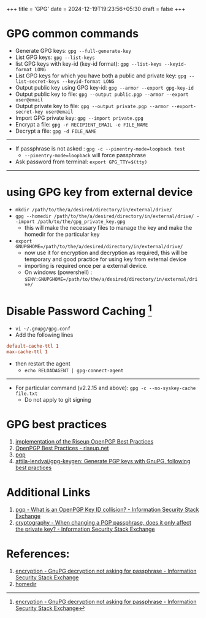 +++
title = 'GPG'
date = 2024-12-19T19:23:56+05:30
draft = false
+++

# GPG common commands

- Generate GPG keys: `gpg --full-generate-key`
- List GPG keys: `gpg --list-keys`
- list GPG keys with key-id (key-id format): `gpg --list-keys --keyid-format LONG`
- List GPG keys for which you have both a public and private key: `gpg --list-secret-keys --keyid-format LONG`
- Output public key using GPG key-id: `gpg --armor --export gpg-key-id`
- Output public key to file: `gpg --output public.pgp --armor --export user@email`
- Output private key to file: `gpg --output private.pgp --armor --export-secret-key user@email`
- Import GPG private key: `gpg --import private.gpg`
- Encrypt a file: `gpg -r RECIPIENT_EMAIL -e FILE_NAME`
- Decrypt a file: `gpg -d FILE_NAME`


----
- If passphrase is not asked : `gpg -c --pinentry-mode=loopback test`
   - `--pinentry-mode=loopback` will force passphrase
- Ask password from terminal: `export GPG_TTY=$(tty)`

----
# using GPG key from external device
- `mkdir /path/to/the/a/desired/directory/in/external/drive/`
- `gpg --homedir /path/to/the/a/desired/directory/in/external/drive/ --import /path/to/the/gpg_private_key.gpg`
  - this will make the necessary files to manage the key and make the homedir for the particular key
- `export GNUPGHOME=/path/to/the/a/desired/directory/in/external/drive/`
  - now use it for encryption and decryption as required, this will be temporary and good practice for using key from external device
  - importing is required once per a external device.
  - On windows (powershell) : `$ENV:GNUPGHOME=/path/to/the/a/desired/directory/in/external/drive/`

# Disable Password Caching [^3]

- `vi ~/.gnupg/gpg.conf`
- Add the following lines

```conf
default-cache-ttl 1
max-cache-ttl 1
```

- then restart the agent
  - `echo RELOADAGENT | gpg-connect-agent`

----

- For particular command (v2.2.15 and above): `gpg -c --no-syskey-cache file.txt`
  - Do not apply to git signing

# GPG best practices

1. [implementation of the Riseup OpenPGP Best Practices](https://raw.githubusercontent.com/ioerror/duraconf/master/configs/gnupg/gpg.conf)
2. [OpenPGP Best Practices - riseup.net](https://riseup.net/en/security/message-security/openpgp/best-practices)
3. [pgp](http://curtiswallen.com/pgp/)
4. [attila-lendvai/gpg-keygen: Generate PGP keys with GnuPG, following best practices](https://github.com/attila-lendvai/gpg-keygen)

# Additional Links

1. [pgp - What is an OpenPGP Key ID collision? - Information Security Stack Exchange](https://security.stackexchange.com/questions/74009/what-is-an-openpgp-key-id-collision)
2. [cryptography - When changing a PGP passphrase, does it only affect the private key? - Information Security Stack Exchange](https://security.stackexchange.com/questions/37510/when-changing-a-pgp-passphrase-does-it-only-affect-the-private-key/37513)

# References:

1. [encryption - GnuPG decryption not asking for passphrase - Information Security Stack Exchange](https://security.stackexchange.com/a/230555/184792)
2. [homedir](https://www.gnupg.org/gph/en/manual/r1616.html)
[^3]: [encryption - GnuPG decryption not asking for passphrase - Information Security Stack Exchange](https://security.stackexchange.com/questions/103034/gnupg-decryption-not-asking-for-passphrase/103037#103037)
